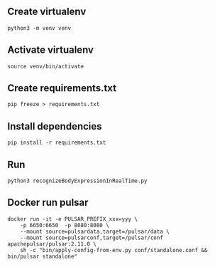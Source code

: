 ## Create virtualenv
```
python3 -m venv venv
```

## Activate virtualenv
```
source venv/bin/activate
```

## Create requirements.txt
```
pip freeze > requirements.txt
```

## Install dependencies
```
pip install -r requirements.txt
```

## Run
```
python3 recognizeBodyExpressionInRealTime.py
```

## Docker run  pulsar
```
docker run -it -e PULSAR_PREFIX_xxx=yyy \
    -p 6650:6650  -p 8080:8080 \
    --mount source=pulsardata,target=/pulsar/data \
    --mount source=pulsarconf,target=/pulsar/conf apachepulsar/pulsar:2.11.0 \
    sh -c "bin/apply-config-from-env.py conf/standalone.conf && bin/pulsar standalone"
```

